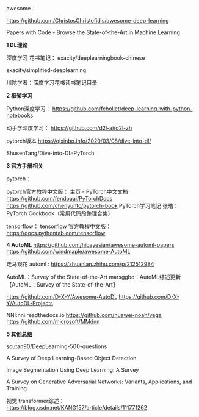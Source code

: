 
awesome：

https://github.com/ChristosChristofidis/awesome-deep-learning

Papers with Code - Browse the State-of-the-Art in Machine Learning

**1    DL理论**

深度学习 花书笔记：
exacity/deeplearningbook-chinese

exacity/simplified-deeplearning

川陀学者：深度学习花书读书笔记目录

**2  框架学习**

Python深度学习：
https://github.com/fchollet/deep-learning-with-python-notebooks

动手学深度学习：
https://github.com/d2l-ai/d2l-zh

pytorch版本
https://qixinbo.info/2020/03/08/dive-into-dl/

ShusenTang/Dive-into-DL-PyTorch

**3  官方手册相关**

pytorch：

pytorch官方教程中文版：
主页 - PyTorch中文文档
https://github.com/fendouai/PyTorchDocs
https://github.com/chenyuntc/pytorch-book
PyTorch学习笔记
张皓：PyTorch Cookbook（常用代码段整理合集）

tensorflow：
tensorflow 官方教程中文版：
https://docs.pythontab.com/tensorflow

**4  AutoML**
https://github.com/hibayesian/awesome-automl-papers
https://github.com/windmaple/awesome-AutoML

走马观花 automl :   https://zhuanlan.zhihu.com/p/212512984

AutoML：Survey of the State-of-the-Art
marsggbo：AutoML综述更新 【AutoML：Survey of the State-of-the-Art】

https://github.com/D-X-Y/Awesome-AutoDL
https://github.com/D-X-Y/AutoDL-Projects

NNI:nni.readthedocs.io
https://github.com/huawei-noah/vega
https://github.com/microsoft/MMdnn

**5   其他总结**

scutan90/DeepLearning-500-questions

A Survey of Deep Learning-Based Object Detection

Image Segmentation Using Deep Learning: A Survey

A Survey on Generative Adversarial Networks: Variants, Applications, and Training

视觉 transformer综述： https://blog.csdn.net/KANG157/article/details/111771262
